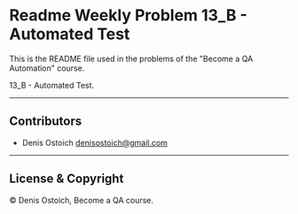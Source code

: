 # Readme Weekly Problem 13_B - Automated Test

This is the README file used in the problems of the "Become a QA Automation" course.

13_B - Automated Test.

---

## Contributors

- Denis Ostoich <denisostoich@gmail.com>

---

## License & Copyright

© Denis Ostoich, Become a QA course.